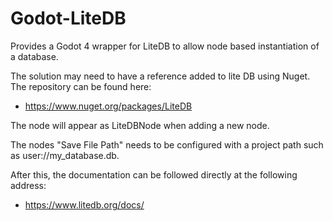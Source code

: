 # Godot-LiteDB
 Provides a Godot 4 wrapper for LiteDB to allow node based instantiation of a database.

The solution may need to have a reference added to lite DB using Nuget. The repository can be found here:
- https://www.nuget.org/packages/LiteDB

The node will appear as LiteDBNode when adding a new node.

The nodes "Save File Path" needs to be configured with a project path such as user://my_database.db.

After this, the documentation can be followed directly at the following address:
- https://www.litedb.org/docs/
